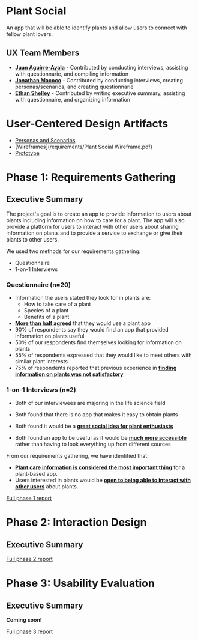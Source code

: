 # Plant Social

An app that will be able to identify plants and allow users to connect with fellow plant lovers.

## UX Team Members

* **[Juan Aguirre-Ayala](https://usabilityengineering.github.io/ux-portfolio-jaguirreayala/)** - Contributed by conducting interviews, assisting with questionnarie, and compiling information
* **[Jonathan Macoco](https://usabilityengineering.github.io/ux-portfolio-jtmacoco/)** - Contributed by conducting interviews, creating personas/scenarios, and creating questionnarie
* **[Ethan Shelley](https://usabilityengineering.github.io/ux-portfolio-otto6x/)** - Contributed by writing executive summary, assisting with questionnaire, and organizing information

# User-Centered Design Artifacts

* [Personas and Scenarios](requirements/PersonasandScenarios.pdf)
* [Wireframes](requirements/Plant Social Wireframe.pdf)
* [Prototype](https://xd.adobe.com/view/b8d4d931-97b2-4812-8e51-e18f12291b86-ed87/?fullscreen&hints=off)

# Phase 1: Requirements Gathering

## Executive Summary

The project's goal is to create an app to provide information to users about plants including information on how to care for a plant. 
The app will also provide a platform for users to interact with other users about sharing information on plants and to provide a service 
to exchange or give their plants to other users.

We used two methods for our requirements gathering:
- Questionnaire
- 1-on-1 Interviews

### Questionnaire (n=20)
* Information the users stated they look for in plants are: 
  - How to take care of a plant
  - Species of a plant
  - Benefits of a plant
* <ins>**More than half agreed**</ins> that they would use a plant app
* 90% of respondents say they would find an app that provided information on plants useful
* 50% of our respondents find themselves looking for information on plants
* 55% of respondents expressed that they would like to meet others with similar plant interests
* 75% of respondents reported that previous experience in <ins>**finding information on plants was not satisfactory**</ins>

### 1-on-1 Interviews (n=2)
* Both of our interviewees are majoring in the life science field

* Both found that there is no app that makes it easy to obtain plants
* Both found it would be a <ins>**great social idea for plant enthusiasts**</ins>
* Both found an app to be useful as it would be <ins>**much more accessible**</ins> rather than having to look everything up from different sources 

From our requirements gathering, we have identified that:
* <ins>**Plant care information is considered the most important thing**</ins> for a plant-based app.
* Users interested in plants would be <ins>**open to being able to interact with other users**</ins> about plants.

[Full phase 1 report](requirements/)

# Phase 2: Interaction Design

## Executive Summary



[Full phase 2 report](design/)

# Phase 3: Usability Evaluation

## Executive Summary

**Coming soon!**

[Full phase 3 report](evaluation/)
